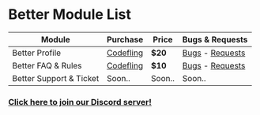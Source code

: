 # Better Module List

| Module | Purchase |  Price | Bugs & Requests |
| ------ | ------ | ------ | ------ |
| Better Profile | [Codefling](https://codefling.com/file/460-better-profile-for-ember/) | **$20** | [Bugs](https://github.com/xaronnn/ember-modules/issues) - [Requests](https://github.com/xaronnn/ember-modules/discussions/categories/ideas) |
| Better FAQ & Rules | [Codefling](https://codefling.com/file/471-better-faq-rules-page-for-ember/) | **$10** | [Bugs](https://github.com/xaronnn/ember-modules/issues) - [Requests](https://github.com/xaronnn/ember-modules/discussions/categories/ideas) |
| Better Support & Ticket | Soon.. | Soon.. | Soon.. |

### [Click here to join our Discord server!](https://discord.gg/XVJ5V9Kyy3)
